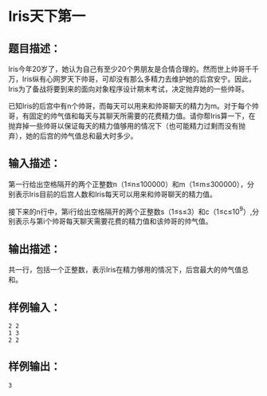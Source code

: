 # Iris天下第一

## 题目描述：

Iris今年20岁了，她认为自己有至少20个男朋友是合情合理的。然而世上帅哥千千万，Iris纵有心网罗天下帅哥，可却没有那么多精力去维护她的后宫安宁。因此，Iris为了备战将要到来的面向对象程序设计期末考试，决定抛弃她的一些帅哥。

已知Iris的后宫中有n个帅哥，而每天可以用来和帅哥聊天的精力为m。对于每个帅哥，有固定的帅气值和每天与其聊天所需要的花费精力值。请你帮Iris算一下，在抛弃掉一些帅哥以保证每天的精力值够用的情况下（也可能精力过剩而没有抛弃），她的后宫的帅气值总和最大时多少。

## 输入描述：

第一行给出空格隔开的两个正整数n（1$\leq$n$\leq$100000）和m（1$\leq$m$\leq$300000），分别表示Iris目前的后宫人数和Iris每天可以用来和帅哥聊天的精力值。

接下来的n行中，第i行给出空格隔开的两个正整数s（1$\leq$s$\leq$3）和c（1$\leq$c$\leq$10$^9$）,分别表示与第i个帅哥每天聊天需要花费的精力值和该帅哥的帅气值。

## 输出描述：

共一行，包括一个正整数，表示Iris在精力够用的情况下，后宫最大的帅气值总和。

## 样例输入：

```
2 2
1 3
2 2
```

## 样例输出：

```
3
```


